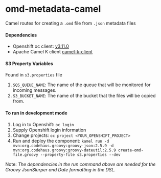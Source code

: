 # omd-metadata-camel

Camel routes for creating a `.omd` file from `.json` metadata files

#### Dependencies
- Openshift oc client: [v3.11.0](https://github.com/openshift/origin/releases/tag/v3.11.0 "Openshift oc client")
- Apache Camel K client [camel-k-client](https://github.com/apache/camel-k/releases "Apache camel-k-client")

#### S3 Property Variables
Found in `s3.properties` file

1. `SQS_QUEUE_NAME`: The name of the queue that will be monitored for incoming messages.
2. `S3_BUCKET_NAME`: The name of the bucket that the files will be copied from. 

#### To run in development mode
1. Log in to Openshift: `oc login`
2. Supply Openshift login information
3. Change projects: `oc project <YOUR_OPENSHIFT_PROJECT>`
4. Run and deploy the component: ```kamel run -d mvn:org.codehaus.groovy:groovy-json:2.5.9 -d mvn:org.codehaus.groovy:groovy-dateutil:2.5.9 create-omd-file.groovy --property-file s3.properties --dev```
 
 Note: _The dependencies in the run command above are needed for the Groovy JsonSlurper and Date formatting in the DSL._
